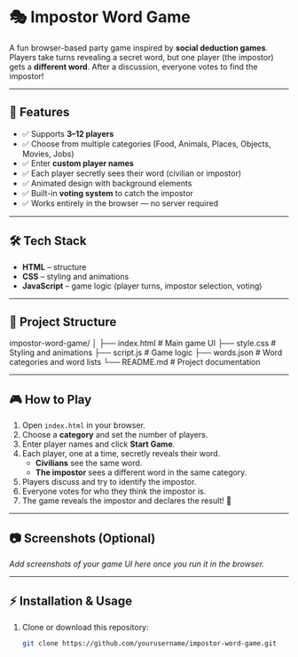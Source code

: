 # 🎭 Impostor Word Game

A fun browser-based party game inspired by **social deduction games**.  
Players take turns revealing a secret word, but one player (the impostor) gets a **different word**. After a discussion, everyone votes to find the impostor!

---

## 🚀 Features

- ✅ Supports **3–12 players**  
- ✅ Choose from multiple categories (Food, Animals, Places, Objects, Movies, Jobs)  
- ✅ Enter **custom player names**  
- ✅ Each player secretly sees their word (civilian or impostor)  
- ✅ Animated design with background elements  
- ✅ Built-in **voting system** to catch the impostor  
- ✅ Works entirely in the browser — no server required  

---

## 🛠️ Tech Stack

- **HTML** – structure  
- **CSS** – styling and animations  
- **JavaScript** – game logic (player turns, impostor selection, voting)  

---

## 📂 Project Structure

impostor-word-game/
│
├── index.html        # Main game UI
├── style.css         # Styling and animations
├── script.js         # Game logic
├── words.json        # Word categories and word lists
└── README.md         # Project documentation

---

## 🎮 How to Play

1. Open `index.html` in your browser.  
2. Choose a **category** and set the number of players.  
3. Enter player names and click **Start Game**.  
4. Each player, one at a time, secretly reveals their word.  
   - **Civilians** see the same word.  
   - **The impostor** sees a different word in the same category.  
5. Players discuss and try to identify the impostor.  
6. Everyone votes for who they think the impostor is.  
7. The game reveals the impostor and declares the result! 🎉  

---

## 📷 Screenshots (Optional)

_Add screenshots of your game UI here once you run it in the browser._

---

## ⚡ Installation & Usage

1. Clone or download this repository:  

   ```bash
   git clone https://github.com/yourusername/impostor-word-game.git